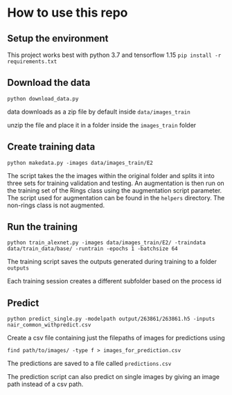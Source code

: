 # How to use this repo

## Setup the environment
This project works best with python 3.7 and tensorflow 1.15
```pip install -r requirements.txt```

## Download the data
```python download_data.py```

data downloads as a zip file by default inside `data/images_train`

unzip the file and place it in a folder inside the `images_train` folder

## Create training data

`python makedata.py -images data/images_train/E2`

The script takes the the images within the original folder and splits it into three sets for training validation and testing.
An augmentation is then run on the training set of the Rings class using the augmentation script parameter.
The script used for augmentation can be found in the `helpers` directory.
The non-rings class is not augmented.

## Run the training

`python train_alexnet.py -images data/images_train/E2/ -traindata data/train_data/base/ -runtrain -epochs 1 -batchsize 64`

The training script saves the outputs generated during training to a folder `outputs`

Each training session creates a different subfolder based on the process id 

## Predict

```python predict_single.py -modelpath output/263861/263861.h5 -inputs nair_common_withpredict.csv```

Create a csv file containing just the filepaths of images for predictions using

```
find path/to/images/ -type f > images_for_prediction.csv
```

The predictions are saved to a file called `predictions.csv` 

The prediction script can also predict on single images by giving an image path instead of a csv path.

